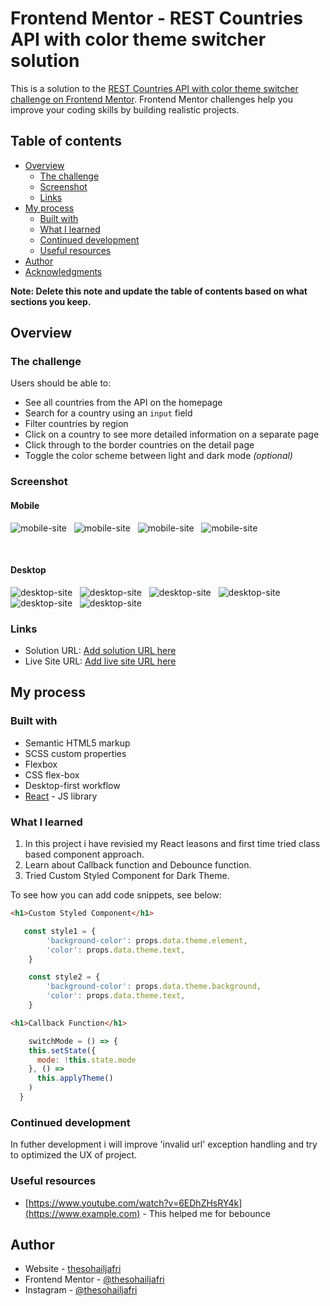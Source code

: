 # Frontend Mentor - REST Countries API with color theme switcher solution

This is a solution to the [REST Countries API with color theme switcher challenge on Frontend Mentor](https://www.frontendmentor.io/challenges/rest-countries-api-with-color-theme-switcher-5cacc469fec04111f7b848ca). Frontend Mentor challenges help you improve your coding skills by building realistic projects. 

## Table of contents

- [Overview](#overview)
  - [The challenge](#the-challenge)
  - [Screenshot](#screenshot)
  - [Links](#links)
- [My process](#my-process)
  - [Built with](#built-with)
  - [What I learned](#what-i-learned)
  - [Continued development](#continued-development)
  - [Useful resources](#useful-resources)
- [Author](#author)
- [Acknowledgments](#acknowledgments)

**Note: Delete this note and update the table of contents based on what sections you keep.**

## Overview

### The challenge

Users should be able to:

- See all countries from the API on the homepage
- Search for a country using an `input` field
- Filter countries by region
- Click on a country to see more detailed information on a separate page
- Click through to the border countries on the detail page
- Toggle the color scheme between light and dark mode *(optional)*

### Screenshot


#### Mobile
![mobile-site](./screenshots/m/m1.png)
&nbsp;
![mobile-site](./screenshots/m/m2.png)
&nbsp;
![mobile-site](./screenshots/m/m3.png)
&nbsp;
![mobile-site](./screenshots/m/m4.png)
&nbsp;

<br/>

#### Desktop
![desktop-site](./screenshots/d/d1.png)
&nbsp;
![desktop-site](./screenshots/d/d2.png)
&nbsp;
![desktop-site](./screenshots/d/d3.png)
&nbsp;
![desktop-site](./screenshots/d/d4.png)
&nbsp;
![desktop-site](./screenshots/d/d5.png)
&nbsp;
![desktop-site](./screenshots/d/d6.png)
&nbsp;

### Links

- Solution URL: [Add solution URL here](https://github.com/thesohailjafri/Where-in-the-world)
- Live Site URL: [Add live site URL here](https://fm-where-in-the-world.netlify.app/)

## My process

### Built with

- Semantic HTML5 markup
- SCSS custom properties
- Flexbox
- CSS flex-box
- Desktop-first workflow
- [React](https://reactjs.org/) - JS library


### What I learned
1) In this project i have revisied my React leasons and first time tried class based component approach.
2) Learn about Callback function and Debounce function.
2) Tried Custom Styled Component for Dark Theme.

To see how you can add code snippets, see below:

```html
<h1>Custom Styled Component</h1>
```

```js
   const style1 = {
        'background-color': props.data.theme.element,
        'color': props.data.theme.text,
    }

    const style2 = {
        'background-color': props.data.theme.background,
        'color': props.data.theme.text,
    }
```

```html
<h1>Callback Function</h1>
```

```js
    switchMode = () => {
    this.setState({
      mode: !this.state.mode
    }, () =>
      this.applyTheme()
    )
  }
```

### Continued development

In futher development i will improve 'invalid url' exception handling and try to optimized the UX of project.

### Useful resources

- [https://www.youtube.com/watch?v=6EDhZHsRY4k](https://www.example.com) - This helped me for bebounce


## Author

- Website - [thesohailjafri](https://www.thesohailjafri.com/)
- Frontend Mentor - [@thesohailjafri](https://www.frontendmentor.io/profile/thesohailjafri/)
- Instagram - [@thesohailjafri](https://www.instagram.com/thesohailjafri/)

